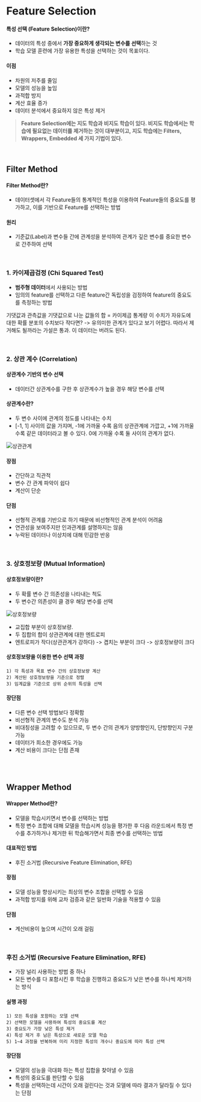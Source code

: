 # Feature Selection
#### 특성 선택 (Feature Selection)이란?
- 데이터의 특성 중에서 **가장 중요하게 생각되는 변수를 선택**하는 것
- 학습 모델 훈련에 가장 유용한 특성을 선택하는 것이 목표이다.

#### 이점
- 차원의 저주를 줄임
- 모델의 성능을 높임
- 과적합 방지
- 계산 효율 증가
- 데이터 분석에서 중요하지 않은 특성 제거

> **Feature Selection에는 지도 학습과 비지도 학습이 있다. 비지도 학습에서는 학습에 필요없는 데이터를 제거하는 것이 대부분이고, 지도 학습에는 Filters, Wrappers, Embedded 세 가지 기법이 있다.**

<br>

## Filter Method
#### Filter Method란?
- 데이터셋에서 각 Feature들의 통계적인 특성을 이용하여 Feature들의 중요도를 평가하고, 이를 기반으로 Feature를 선택하는 방법
#### 원리
- 기준값(Label)과 변수들 간에 관계성을 분석하여 관계가 깊은 변수를 중요한 변수로 간주하여 선택

<br>

### 1. 카이제곱검정 (Chi Squared Test)
- **범주형 데이터**에서 사용되는 방법
- 임의의 feature를 선택하고 다른 feature간 독립성을 검정하여 feature의 중요도를 측정하는 방법

기댓값과 관측값을 기댓값으로 나눈 값들의 합 = 카이제곱 통계량
이 수치가 자유도에 대한 확률 분포의 수치보다 작다면? -> 유의미한 관계가 있다고 보기 어렵다.
따라서 제거해도 될까라는 가설은 통과. 이 데이터는 버려도 된다.

<br>

### 2. 상관 계수 (Correlation)

#### 상관계수 기반의 변수 선택
- 데이터간 상관계수를 구한 후 상관계수가 높을 경우 해당 변수를 선택

#### 상관계수란?
- 두 변수 사이에 관계의 정도를 나타내는 수치
- [-1, 1] 사이의 값을 가지며, -1에 가까울 수록 음의 상관관계에 가깝고, +1에 가까울 수록 같은 데이터라고 볼 수 있다. 0에 가까울 수록 둘 사이의 관계가 없다.

![상관관계](https://private-user-images.githubusercontent.com/139729135/428601761-cea1822c-0142-40f2-9868-f727c5caa4bd.png?jwt=eyJhbGciOiJIUzI1NiIsInR5cCI6IkpXVCJ9.eyJpc3MiOiJnaXRodWIuY29tIiwiYXVkIjoicmF3LmdpdGh1YnVzZXJjb250ZW50LmNvbSIsImtleSI6ImtleTUiLCJleHAiOjE3NDM0MjI1MzIsIm5iZiI6MTc0MzQyMjIzMiwicGF0aCI6Ii8xMzk3MjkxMzUvNDI4NjAxNzYxLWNlYTE4MjJjLTAxNDItNDBmMi05ODY4LWY3MjdjNWNhYTRiZC5wbmc_WC1BbXotQWxnb3JpdGhtPUFXUzQtSE1BQy1TSEEyNTYmWC1BbXotQ3JlZGVudGlhbD1BS0lBVkNPRFlMU0E1M1BRSzRaQSUyRjIwMjUwMzMxJTJGdXMtZWFzdC0xJTJGczMlMkZhd3M0X3JlcXVlc3QmWC1BbXotRGF0ZT0yMDI1MDMzMVQxMTU3MTJaJlgtQW16LUV4cGlyZXM9MzAwJlgtQW16LVNpZ25hdHVyZT0wYmQwOGQ4ZGIyMzQ0Mzg0MDA5N2YyZDkyNWI2N2MxODg1YjBiNDFlYTI1ZWJmOTVlYWJjMGU5YTRiMjAyYjViJlgtQW16LVNpZ25lZEhlYWRlcnM9aG9zdCJ9.nho8sn338tcnXkBaDbq5LDRbb6PiNn6s2A4ql0bQWV4)

#### 장점
- 간단하고 직관적
- 변수 간 관계 파악이 쉽다
- 계산이 단순

#### 단점
- 선형적 관계를 기반으로 하기 때문에 비선형적인 관계 분석이 어려움
- 연관성을 보여주지만 인과관계를 설명하지는 않음
- 누락된 데이터나 이상치에 대해 민감한 반응

<br>

### 3. 상호정보량 (Mutual Information)

#### 상호정보량이란?
- 두 확률 변수 간 의존성을 나타내는 척도
- 두 변수간 의존성이 클 경우 해당 변수를 선택

![상호정보량](https://private-user-images.githubusercontent.com/139729135/428601765-02292958-7cf7-41b5-b292-b93fbea909b5.png?jwt=eyJhbGciOiJIUzI1NiIsInR5cCI6IkpXVCJ9.eyJpc3MiOiJnaXRodWIuY29tIiwiYXVkIjoicmF3LmdpdGh1YnVzZXJjb250ZW50LmNvbSIsImtleSI6ImtleTUiLCJleHAiOjE3NDM0MjI1MzIsIm5iZiI6MTc0MzQyMjIzMiwicGF0aCI6Ii8xMzk3MjkxMzUvNDI4NjAxNzY1LTAyMjkyOTU4LTdjZjctNDFiNS1iMjkyLWI5M2ZiZWE5MDliNS5wbmc_WC1BbXotQWxnb3JpdGhtPUFXUzQtSE1BQy1TSEEyNTYmWC1BbXotQ3JlZGVudGlhbD1BS0lBVkNPRFlMU0E1M1BRSzRaQSUyRjIwMjUwMzMxJTJGdXMtZWFzdC0xJTJGczMlMkZhd3M0X3JlcXVlc3QmWC1BbXotRGF0ZT0yMDI1MDMzMVQxMTU3MTJaJlgtQW16LUV4cGlyZXM9MzAwJlgtQW16LVNpZ25hdHVyZT05OTY2MTMwNTYzNGYxNjY1MDQ1YjI5ODY3ZTIzZGE5MjNlMDI4Y2JhMTgxOTc5YjI5MGJiZTM0Y2E4MmY0YjlkJlgtQW16LVNpZ25lZEhlYWRlcnM9aG9zdCJ9.-ynM1QXUGRPLbT0dXd43sNG3wIlLgXxpBCUl8FbXWWk)

- 교집합 부분이 상호정보량.
- 두 집합의 합이 상관관계에 대한 엔트로피
- 엔트로피가 작다(상관관계가 강하다) -> 겹치는 부분이 크다 -> 상호정보량이 크다

#### 상호정보량을 이용한 변수 선택 과정
    1) 각 특성과 목표 변수 간의 상호정보량 계산
    2) 계산된 상호정보량을 기준으로 정렬
    3) 임계값을 기준으로 상위 순위의 특성을 선택

#### 장단점
- 다른 변수 선택 방법보다 정확함
- 비선형적 관계의 변수도 분석 가능
- 비대칭성을 고려할 수 있으므로, 두 변수 간의 관계가 양방향인지, 단방향인지 구분 가능
- 데이터가 희소한 경우에도 가능
- 계산 비용이 크다는 단점 존재

<br>
<br>

## Wrapper Method

#### Wrapper Method란?
- 모델을 학습시키면서 변수를 선택하는 방법
- 특정 변수 조합에 대해 모델을 학습시켜 성능을 평가한 후 다음 라운드에서 특정 변수를 추가하거나 제거한 뒤 학습해가면서 최종 변수를 선택하는 방법

#### 대표적인 방법
- 후진 소거법 (Recursive Feature Elimination, RFE)

#### 장점
- 모델 성능을 향상시키는 최상의 변수 조합을 선택할 수 있음
- 과적합 방지를 위해 교차 검증과 같은 일반화 기술을 적용할 수 있음

#### 단점
- 계산비용이 높으며 시간이 오래 걸림

<br>

### 후진 소거법 (Recursive Feature Elimination, RFE)
- 가장 널리 사용하는 방법 중 하나
- 모든 변수를 다 포함시킨 후 학습을 진행하고 중요도가 낮은 변수를 하나씩 제거하는 방식

#### 실행 과정
    1) 모든 특성을 포함하는 모델 선택
    2) 선택한 모델을 사용하여 특성의 중요도를 계산
    3) 중요도가 가장 낮은 특성 제거
    4) 특성 제거 후 남은 특성으로 새로운 모델 학습
    5) 1~4 과정을 반복하여 미리 지정한 특성의 개수나 중요도에 따라 특성 선택

#### 장단점
- 모델의 성능을 극대화 하는  특성 집합을 찾아낼 수 있음
- 특성의 중요도를 판단할 수 있음
- 특성을 선택하는데 시간이 오래 걸린다는 것과 모델에 따라 결과가 달라질 수 있다는 단점
